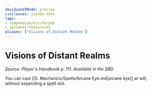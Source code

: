 ```yaml
---
obsidianUIMode: preview
cssclasses: json5e-note
tags:
- compendium/src/5e/phb
- optional-feature/ei
aliases: ["Visions of Distant Realms"]
---
```

# Visions of Distant Realms
*Source: Player's Handbook p. 111. Available in the SRD.* 

You can cast [[5. Mechanics/Spells/Arcane Eye.md\|arcane eye]] at will, without expending a spell slot.